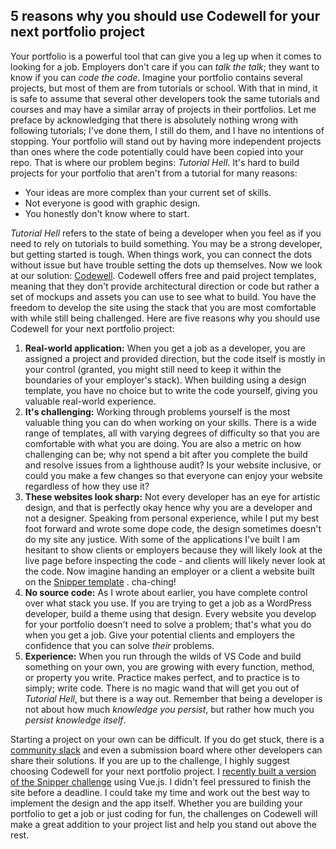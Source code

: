## 5 reasons why you should use Codewell for your next portfolio project

Your portfolio is a powerful tool that can give you a leg up when it comes to looking for a job. Employers don't care if you can *talk the talk*; they want to know if you can *code the code*. Imagine your portfolio contains several projects, but most of them are from tutorials or school. With that in mind, it is safe to assume that several other developers took the same tutorials and courses and may have a similar array of projects in their portfolios. Let me preface by acknowledging that there is absolutely nothing wrong with following tutorials; I've done them, I still do them, and I have no intentions of stopping. Your portfolio will stand out by having more independent projects than ones where the code potentially could have been copied into your repo. That is where our problem begins: *Tutorial Hell*. It's hard to build projects for your portfolio that aren't from a tutorial for many reasons:

- Your ideas are more complex than your current set of skills.
- Not everyone is good with graphic design.
- You honestly don't know where to start.

*Tutorial Hell* refers to the state of being a developer when you feel as if you need to rely on tutorials to build something. You may be a strong developer, but getting started is tough. When things work, you can connect the dots without issue but have trouble setting the dots up themselves. Now we look at our solution: [Codewell](https://www.codewell.cc/). 
Codewell offers free and paid project templates, meaning that they don't provide architectural direction or code but rather a set of mockups and assets you can use to see what to build. You have the freedom to develop the site using the stack that you are most comfortable with while still being challenged. Here are five reasons why you should use Codewell for your next portfolio project:


1. **Real-world application:** When you get a job as a developer, you are assigned a project and provided direction, but the code itself is mostly in your control (granted, you might still need to keep it within the boundaries of your employer's stack). When building using a design template, you have no choice but to write the code yourself, giving you valuable real-world experience.
2. **It's challenging:** Working through problems yourself is the most valuable thing you can do when working on your skills. There is a wide range of templates, all with varying degrees of difficulty so that you are comfortable with what you are doing. You are also a metric on how challenging can be; why not spend a bit after you complete the build and resolve issues from a lighthouse audit? Is your website inclusive, or could you make a few changes so that everyone can enjoy your website regardless of how they use it? 
3. **These websites look sharp:** Not every developer has an eye for artistic design, and that is perfectly okay hence why you are a developer and not a designer. Speaking from personal experience, while I put my best foot forward and wrote some dope code, the design sometimes doesn't do my site any justice. With some of the applications I've built I am hesitant to show clients or employers because they will likely look at the live page before inspecting the code - and clients will likely never look at the code. Now imagine handing an employer or a client a website built on the [Snipper template](https://www.codewell.cc/challenges/608bbe67e0984a001540d79b) . cha-ching!
4. **No source code:** As I wrote about earlier, you have complete control over what stack you use. If you are trying to get a job as a WordPress developer, build a theme using that design. Every website you develop for your portfolio doesn't need to solve a problem; that's what you do when you get a job. Give your potential clients and employers the confidence that you can solve *their* problems. 
5. **Experience:** When you run through the wilds of VS Code and build something on your own, you are growing with every function, method, or property you write. Practice makes perfect, and to practice is to simply; write code. There is no magic wand that will get you out of *Tutorial Hell*, but there is a way out. Remember that being a developer is not about how much *knowledge you persist*, but rather how much you *persist knowledge itself*.

Starting a project on your own can be difficult. If you do get stuck, there is a  [community slack](https://codewell-hq.slack.com/join/shared_invite/zt-ni8c9g8h-gNYWrmqQ3Uh37dcLg9~LMQ#/shared-invite/email) and even a submission board where other developers can share their solutions. If you are up to the challenge, I highly suggest choosing Codewell for your next portfolio project. I  [recently built a version of the Snipper challenge](https://twitter.com/trammellwebdev/status/1418046191263232002?s=20) using Vue.js. I didn't feel pressured to finish the site before a deadline. I could take my time and work out the best way to implement the design and the app itself. Whether you are building your portfolio to get a job or just coding for fun, the challenges on Codewell will make a great addition to your project list and help you stand out above the rest. 